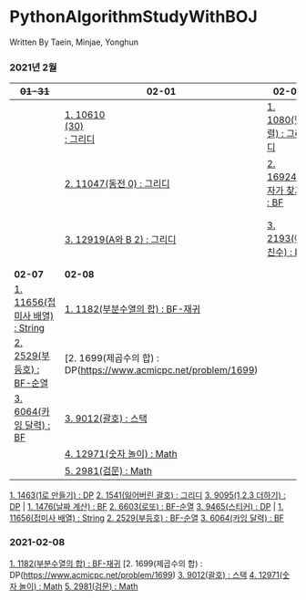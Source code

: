 # PythonAlgorithmStudyWithBOJ

 Written By Taein, Minjae, Yonghun

### 2021년 2월
~~01-31~~|**02-01**|**02-02**|**02-03**|**02-04**|**02-05**|**02-06**
|------|------|------|------|------|------|------
||[1. 10610<br>(30)<br> : 그리디](https://www.acmicpc.net/problem/10610)|[1. 1080(행렬) : 그리디](https://www.acmicpc.net/problem/1080)|[1. 1149(RGB 거리) : DP](https://www.acmicpc.net/problem/1149)|[1. 1309(동물원) : DP](https://www.acmicpc.net/problem/1309)|[1. 1463(1로 만들기) : DP](https://www.acmicpc.net/problem/1463)|[1. 1476(날짜 계산) : BF](https://www.acmicpc.net/problem/1476)
||[2. 11047(동전 0) : 그리디](https://www.acmicpc.net/problem/11047)|[2. 16924(십자가 찾기) : BF](https://www.acmicpc.net/problem/16924)|[2. 16922(로마 숫자 만들기) : BF](https://www.acmicpc.net/problem/16922)|[2. 16937(두 스티커) : BF](https://www.acmicpc.net/problem/16937)|[2. 1541(잃어버린 괄호) : 그리디](https://www.acmicpc.net/problem/1541)|[2. 6603(로또) : BF-순열](https://www.acmicpc.net/problem/6603)
||[3. 12919(A와 B 2) : 그리디](https://www.acmicpc.net/problem/12919)|[3. 2193(이친수) : DP](https://www.acmicpc.net/problem/2193)|[3. 1783(병든 나이트) : 그리디](https://www.acmicpc.net/problem/1783)|[3. 1931(회의실 배정) : 그리디](https://www.acmicpc.net/problem/1931)|[3. 9095(1,2,3 더하기) : DP](https://www.acmicpc.net/problem/9095)|[3. 9465(스티커) : DP](https://www.acmicpc.net/problem/9465)
**02-07**|**02-08**|
[1. 11656(접미사 배열) : String](https://www.acmicpc.net/problem/11656)|[1. 1182(부분수열의 합) : BF-재귀](https://www.acmicpc.net/problem/1182)
[2. 2529(부등호) : BF-순열](https://www.acmicpc.net/problem/2529)| [2. 1699(제곱수의 합) : DP(https://www.acmicpc.net/problem/1699)
[3. 6064(카잉 달력) : BF](https://www.acmicpc.net/problem/6064)|[3. 9012(괄호) : 스택](https://www.acmicpc.net/problem/9012)
||[4. 12971(숫자 놀이) : Math](https://www.acmicpc.net/problem/12971)
||[5. 2981(검문) : Math](https://www.acmicpc.net/problem/2981)


[1. 1463(1로 만들기) : DP](https://www.acmicpc.net/problem/1463)
[2. 1541(잃어버린 괄호) : 그리디](https://www.acmicpc.net/problem/1541)
[3. 9095(1,2,3 더하기) : DP](https://www.acmicpc.net/problem/9095)
|
[1. 1476(날짜 계산) : BF](https://www.acmicpc.net/problem/1476)
[2. 6603(로또) : BF-순열](https://www.acmicpc.net/problem/6603)
[3. 9465(스티커) : DP](https://www.acmicpc.net/problem/9465)
|
[1. 11656(접미사 배열) : String](https://www.acmicpc.net/problem/11656)
[2. 2529(부등호) : BF-순열](https://www.acmicpc.net/problem/2529)
[3. 6064(카잉 달력) : BF](https://www.acmicpc.net/problem/6064)

### 2021-02-08
 [1. 1182(부분수열의 합) : BF-재귀](https://www.acmicpc.net/problem/1182)
 [2. 1699(제곱수의 합) : DP(https://www.acmicpc.net/problem/1699)
 [3. 9012(괄호) : 스택](https://www.acmicpc.net/problem/9012)
 [4. 12971(숫자 놀이) : Math](https://www.acmicpc.net/problem/12971)
 [5. 2981(검문) : Math](https://www.acmicpc.net/problem/2981)
